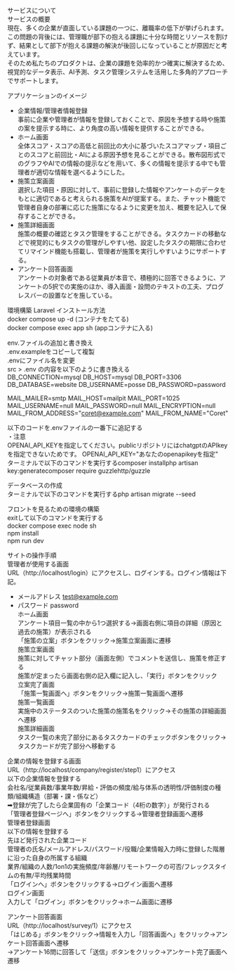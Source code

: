 サービスについて  
サービスの概要  
現在、多くの企業が直面している課題の一つに、離職率の低下が挙げられます。この問題の背後には、管理職が部下の抱える課題に十分な時間とリソースを割けず、結果として部下が抱える課題の解決が後回しになっていることが原因だと考えています。  
そのため私たちのプロダクトは、企業の課題を効率的かつ確実に解決するため、視覚的なデータ表示、AI予測、タスク管理システムを活用した多角的アプローチでサポートします。

アプリケーションのイメージ  
 - 企業情報/管理者情報登録  
事前に企業や管理者が情報を登録しておくことで、原因を予想する時や施策の案を提示する時に、より角度の高い情報を提供することができる。  
 - ホーム画面  
 全体スコア・スコアの高低と前回比の大小に基づいたスコアマップ・項目ごとのスコアと前回比・AIによる原因予想を見ることができる。散布図形式でのグラフやAIでの情報の提示などを用いて、多くの情報を提示する中でも管理者が適切な情報を選べるようにした。  
 - 施策立案画面  
 選択した項目・原因に対して、事前に登録した情報やアンケートのデータをもとに適切であると考えられる施策をAIが提案する。また、チャット機能で管理者自身の部署に応じた施策になるように変更を加え、概要を記入して保存することができる。  
 - 施策詳細画面  
 施策の概要の確認とタスク管理をすることができる。タスクカードの移動などで視覚的にもタスクの管理がしやすい他、設定したタスクの期限に合わせてリマインド機能も搭載し、管理者が施策を実行しやすいようにサポートする。  
 - アンケート回答画面  
 アンケートの対象者である従業員が本音で、積極的に回答できるように、アンケートの5択での実施のほか、導入画面・設問のテキストの工夫、プログレスバーの設置などを施している。

 環境構築
Laravel インストール方法  
docker compose up -d (コンテナをたてる)  
docker compose exec app sh (appコンテナに入る)  

env.ファイルの追加と書き換え  
.env.exampleをコピーして複製  
.envにファイル名を変更  
src > .env の内容を以下のように書き換える  
 DB_CONNECTION=mysql
 DB_HOST=mysql
 DB_PORT=3306
 DB_DATABASE=website
 DB_USERNAME=posse
 DB_PASSWORD=password
 
 MAIL_MAILER=smtp
 MAIL_HOST=mailpit
 MAIL_PORT=1025
 MAIL_USERNAME=null
 MAIL_PASSWORD=null
 MAIL_ENCRYPTION=null
 MAIL_FROM_ADDRESS="coret@example.com"
 MAIL_FROM_NAME="Coret"
 
以下のコードを.envファイルの一番下に追記する  
・注意  
OPENAI_API_KEYを指定してください。publicリポジトリにはchatgptのAPIkeyを指定できないためです。 
OPENAI_API_KEY="あなたのopenapikeyを指定"  
ターミナルで以下のコマンドを実行するcomposer installphp artisan key:generatecomposer require guzzlehttp/guzzle  

データベースの作成  
ターミナルで以下のコマンドを実行するphp artisan migrate --seed  

フロントを見るための環境の構築  
exitして以下のコマンドを実行する  
docker compose exec node sh  
npm install  
npm run dev  


サイトの操作手順  
管理者が使用する画面  
URL（http://localhost/login）にアクセスし、ログインする。ログイン情報は下記。  
 - メールアドレス test@example.com  
 - パスワード password  
ホーム画面  
アンケート項目一覧の中から1つ選択する→画面右側に項目の詳細（原因と過去の施策）が表示される  
「施策の立案」ボタンをクリック→施策立案画面に遷移  
施策立案画面  
施策に対してチャット部分（画面左側）でコメントを送信し、施策を修正する  
施策が定まったら画面右側の記入欄に記入し、「実行」ボタンをクリック  
立案完了画面  
「施策一覧画面へ」ボタンをクリック→施策一覧画面へ遷移  
施策一覧画面  
実施中のステータスのついた施策の施策名をクリック→その施策の詳細画面へ遷移  
施策詳細画面  
タスク一覧の未完了部分にあるタスクカードのチェックボタンをクリック→タスクカードが完了部分へ移動する  


企業の情報を登録する画面  
URL（http://localhost/company/register/step1）にアクセス  
 以下の企業情報を登録する  
会社名/従業員数/事業年数/昇給・評価の頻度/給与体系の透明性/評価制度の種類/組織構造（部署・課・係など）  
   ➡登録が完了したら企業固有の「企業コード（4桁の数字）」が発行される  
「管理者登録ページへ」ボタンをクリックする→管理者登録画面へ遷移  
管理者登録画面  
 以下の情報を登録する  
先ほど発行された企業コード  
管理者の氏名/メールアドレス/パスワード/役職/企業情報入力時に登録した階層に沿った自身の所属する組織  
業界/組織の人数/1on1の実施頻度/年齢層/リモートワークの可否/フレックスタイムの有無/平均残業時間  
「ログインへ」ボタンをクリックする→ログイン画面へ遷移  
ログイン画面  
 入力して「ログイン」ボタンをクリック→ホーム画面に遷移  

アンケート回答画面  
URL（http://localhost/survey/1）にアクセス  
「はじめる」ボタンをクリック→情報を入力し「回答画面へ」をクリック→アンケート回答画面へ遷移  
→アンケート16問に回答して「送信」ボタンをクリック→アンケート完了画面へ遷移  
